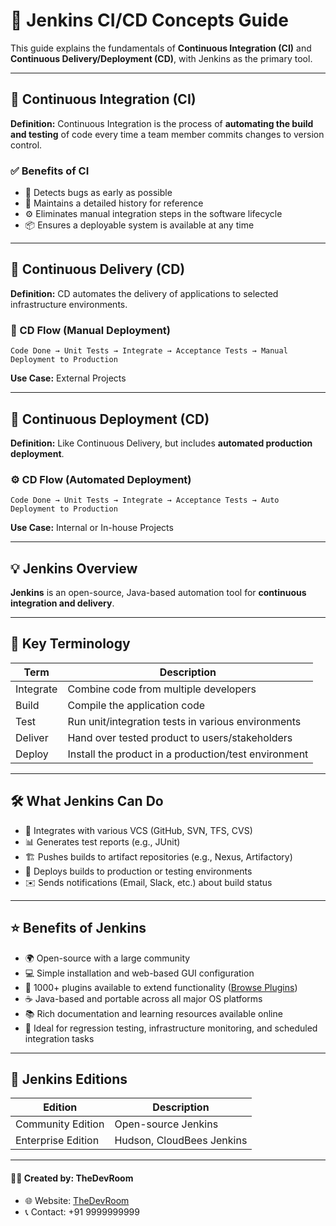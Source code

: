 
# 🔄 Jenkins CI/CD Concepts Guide

This guide explains the fundamentals of **Continuous Integration (CI)** and **Continuous Delivery/Deployment (CD)**, with Jenkins as the primary tool.

---

## 🚀 Continuous Integration (CI)

**Definition:** Continuous Integration is the process of **automating the build and testing** of code every time a team member commits changes to version control.

### ✅ Benefits of CI
- 🐞 Detects bugs as early as possible
- 📜 Maintains a detailed history for reference
- ⚙️ Eliminates manual integration steps in the software lifecycle
- 📦 Ensures a deployable system is available at any time

---

## 🚚 Continuous Delivery (CD)

**Definition:** CD automates the delivery of applications to selected infrastructure environments.

### 🧪 CD Flow (Manual Deployment)
```
Code Done → Unit Tests → Integrate → Acceptance Tests → Manual Deployment to Production
```
**Use Case:** External Projects

---

## 🤖 Continuous Deployment (CD)

**Definition:** Like Continuous Delivery, but includes **automated production deployment**.

### ⚙️ CD Flow (Automated Deployment)
```
Code Done → Unit Tests → Integrate → Acceptance Tests → Auto Deployment to Production
```
**Use Case:** Internal or In-house Projects

---

## 💡 Jenkins Overview

**Jenkins** is an open-source, Java-based automation tool for **continuous integration and delivery**.

---

## 📘 Key Terminology

| Term       | Description                                           |
|------------|-------------------------------------------------------|
| Integrate  | Combine code from multiple developers                 |
| Build      | Compile the application code                          |
| Test       | Run unit/integration tests in various environments    |
| Deliver    | Hand over tested product to users/stakeholders        |
| Deploy     | Install the product in a production/test environment  |

---

## 🛠️ What Jenkins Can Do

- 🔗 Integrates with various VCS (GitHub, SVN, TFS, CVS)
- 📊 Generates test reports (e.g., JUnit)
- 🏗️ Pushes builds to artifact repositories (e.g., Nexus, Artifactory)
- 🚀 Deploys builds to production or testing environments
- ✉️ Sends notifications (Email, Slack, etc.) about build status

---

## ⭐ Benefits of Jenkins

- 🌍 Open-source with a large community
- 💻 Simple installation and web-based GUI configuration
- 🔌 1000+ plugins available to extend functionality ([Browse Plugins](https://plugins.jenkins.io/))
- ☕ Java-based and portable across all major OS platforms
- 📚 Rich documentation and learning resources available online
- 🔁 Ideal for regression testing, infrastructure monitoring, and scheduled integration tasks

---

## 🧾 Jenkins Editions

| Edition            | Description              |
|--------------------|--------------------------|
| Community Edition  | Open-source Jenkins      |
| Enterprise Edition | Hudson, CloudBees Jenkins|

---

#### 👨‍💻 Created by: TheDevRoom

- 🌐 Website: [TheDevRoom](https://github.com/localhost-devel/localhost-devel/blob/master/README.md)
- 📞 Contact: +91 9999999999